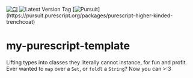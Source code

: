 [![CI](https://github.com/UnrelatedString/purescript-higher-kinded-trenchcoat/actions/workflows/ci.yml/badge.svg?branch=main)](https://github.com/UnrelatedString/purescript-higher-kinded-trenchcoat/actions/workflows/ci.yml)
![Latest Version Tag](https://img.shields.io/github/v/tag/UnrelatedString/purescript-higher-kinded-trenchcoat)
[![Pursuit](https://pursuit.purescript.org/packages/purescript-higher-kinded-trenchcoat/badge?)](https://pursuit.purescript.org/packages/purescript-higher-kinded-trenchcoat)


# my-purescript-template

Lifting types into classes they literally cannot instance, for fun and profit. Ever wanted to `map` over a `Set`, or `foldl` a `String`? Now you can >:3
